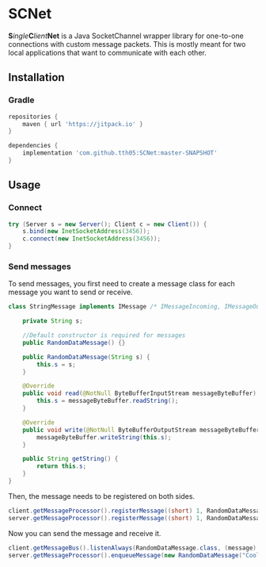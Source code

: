 # SCNet

**S***ingle***C***lient***Net** is a Java SocketChannel wrapper library for one-to-one connections with custom message packets.
This is mostly meant for two local applications that want to communicate with each other.

## Installation

### Gradle

```groovy
repositories {
    maven { url 'https://jitpack.io' }
}

dependencies {
    implementation 'com.github.tth05:SCNet:master-SNAPSHOT'
}
```

## Usage

### Connect
```java
try (Server s = new Server(); Client c = new Client()) {
    s.bind(new InetSocketAddress(3456));
    c.connect(new InetSocketAddress(3456));
}
```

### Send messages

To send messages, you first need to create a message class for each message you want to send or receive.
```java
class StringMessage implements IMessage /* IMessageIncoming, IMessageOutgoing */ {

    private String s;

    //Default constructor is required for messages
    public RandomDataMessage() {}

    public RandomDataMessage(String s) {
        this.s = s;
    }

    @Override
    public void read(@NotNull ByteBufferInputStream messageByteBuffer) {
        this.s = messageByteBuffer.readString();        
    }

    @Override
    public void write(@NotNull ByteBufferOutputStream messageByteBuffer) {
        messageByteBuffer.writeString(this.s);
    }

    public String getString() {
        return this.s;
    }
}
```
Then, the message needs to be registered on both sides.
```java
client.getMessageProcessor().registerMessage((short) 1, RandomDataMessage.class);
server.getMessageProcessor().registerMessage((short) 1, RandomDataMessage.class);
```
Now you can send the message and receive it.
```java
client.getMessageBus().listenAlways(RandomDataMessage.class, (message) -> System.out.println(message.getString())
server.getMessageProcessor().enqueueMessage(new RandomDataMessage("Cool!"));
```
